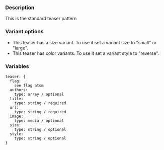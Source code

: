 ### Description
This is the standard teaser pattern

### Variant options
* This teaser has a size variant. To use it set a variant size to "small" or "large".
* This teaser has color variants. To use it set a variant style to "reverse".

### Variables
~~~
teaser: {
  flag: 
    see flag atom
  authors:
    type: array / optional 
  title: 
    type: string / required
  url:
    type: string / required
  image: 
    type: media / optional
  size: 
    type: string / optional
  style:
    type: string / optional
}
~~~
